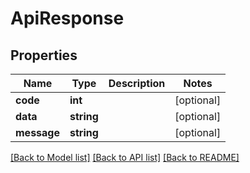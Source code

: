 # ApiResponse

## Properties
Name | Type | Description | Notes
------------ | ------------- | ------------- | -------------
**code** | **int** |  | [optional] 
**data** | **string** |  | [optional] 
**message** | **string** |  | [optional] 

[[Back to Model list]](../README.md#documentation-for-models) [[Back to API list]](../README.md#documentation-for-api-endpoints) [[Back to README]](../README.md)


